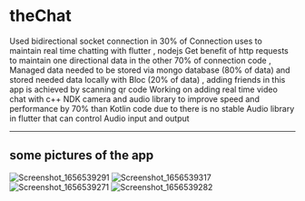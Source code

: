 # theChat
Used bidirectional socket connection in 30% of Connection uses to maintain real time chatting with flutter , nodejs
Get benefit of http requests to maintain one directional data in the other 70% of connection code ,
Managed data needed to be stored via mongo database (80% of data) and stored needed data locally with Bloc  (20% of data) ,
adding friends in this app is achieved by scanning qr code
Working on adding real time video chat with c++ NDK camera and audio library to improve speed and performance by 70% than Kotlin code due to there is no stable Audio library in flutter that can control Audio input and output

----------
some pictures of the app
----------


![Screenshot_1656539291](https://user-images.githubusercontent.com/65211124/176551390-4af2341d-acbc-4229-9d62-5ae1c28281ae.png)
![Screenshot_1656539317](https://user-images.githubusercontent.com/65211124/176551400-4b53e568-0fdf-435a-92e3-0691442442af.png)
![Screenshot_1656539271](https://user-images.githubusercontent.com/65211124/176551413-89d93680-d49d-4ed4-b809-8ee37cf0dfb4.png)
![Screenshot_1656539282](https://user-images.githubusercontent.com/65211124/176551435-013872f9-0a43-43e6-ae3e-ab4592257c44.png)
